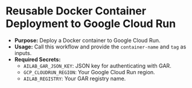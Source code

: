 # Reusable Docker Container Deployment to Google Cloud Run

- **Purpose:** Deploy a Docker container to Google Cloud Run.
- **Usage:** Call this workflow and provide the `container-name` and `tag` as inputs.
- **Required Secrets:**
  - `AILAB_GAR_JSON_KEY`: JSON key for authenticating with GAR.
  - `GCP_CLOUDRUN_REGION`: Your Google Cloud Run region.
  - `AILAB_REGISTRY`: Your GAR registry name.

